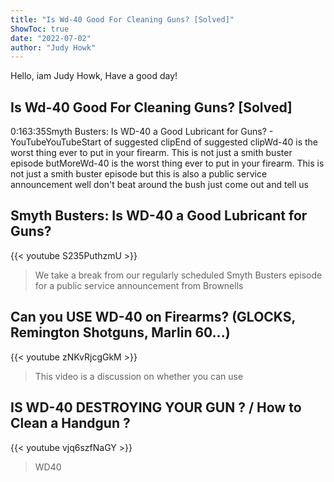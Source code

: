 ```yaml
---
title: "Is Wd-40 Good For Cleaning Guns? [Solved]"
ShowToc: true 
date: "2022-07-02"
author: "Judy Howk" 
---
```


Hello, iam Judy Howk, Have a good day!
## Is Wd-40 Good For Cleaning Guns? [Solved]
0:163:35Smyth Busters: Is WD-40 a Good Lubricant for Guns? - YouTubeYouTubeStart of suggested clipEnd of suggested clipWd-40 is the worst thing ever to put in your firearm. This is not just a smith buster episode butMoreWd-40 is the worst thing ever to put in your firearm. This is not just a smith buster episode but this is also a public service announcement well don't beat around the bush just come out and tell us

## Smyth Busters: Is WD-40 a Good Lubricant for Guns?
{{< youtube S235PuthzmU >}}
>We take a break from our regularly scheduled Smyth Busters episode for a public service announcement from Brownells 

## Can you USE WD-40 on Firearms?  (GLOCKS, Remington Shotguns, Marlin 60...)
{{< youtube zNKvRjcgGkM >}}
>This video is a discussion on whether you can use 

## IS WD-40 DESTROYING YOUR GUN ? / How to Clean a Handgun ?
{{< youtube vjq6szfNaGY >}}
>WD40

